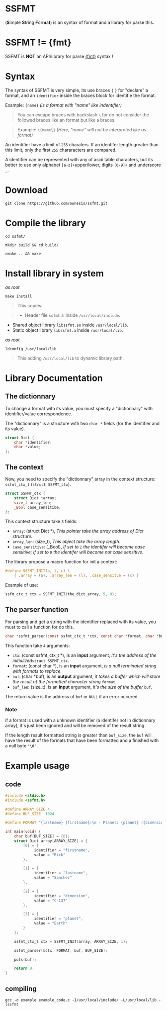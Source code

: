 # SSFMT
(**S**imple **S**tring **F**or**m**a**t**) is an syntax of format and a library for parse this.

# SSFMT != \{fmt\}
SSFMT is **NOT** an API/library for parse [{fmt}](https://fmt.dev/latest/index.html) syntax !

# Syntax
The syntax of SSFMT is very simple, its use braces `{` `}` for "declare" a format, and an `identifier` inside the braces block for identifie the format.

Example: `{name}` *(is a format with "name" like indentifier)*

> You can escape braces with backslash `\` for do not consider the followed braces like an format but like a braces.

> Example: `\{name\}` *(Here, "name" will not be interpreted like as format)*

An identifier have a limit of `255` charaters. If an identifer length greater than this limit, only the first `255` chararacters are compared.

A identifier can be represented with any of  ascii table characters, but its better to use only alphabet `[a-z]+`upper/lower, digits `[0-9]+` and underscore `_`.

# Download
`git clone https://github.com/ownesis/ssfmt.git`

# Compile the library
`cd ssfmt/`

`mkdir build && cd build/`

`cmake .. && make`

# Install library in system
*as root*

`make install`
> This copies:

> - Header file `ssfmt.h` inside `/usr/local/include`.
- Shared object library `libssfmt.so` inside `/usr/local/lib`.
- Static object library `libssfmt.a` inside `/usr/local/lib`.

*as root*

`ldconfig /usr/local/lib`
> This adding `/usr/local/lib` to dynamic library path.

# Library Documentation

## The dictionnary
To change a format with its value, you must specify a "dictionnary" with identifier/value correspondence.

The "dictionnary" is a structure with two `char *` fields (for the identifier and its value).

```c
struct Dict {
    char *identifier;
    char *value;
};
```

## The context
Now, you need to specify the "dictionnary" array in the context structure: `ssfmt_ctx_t` (`struct SSFMT_ctx`).

```c
struct SSFMT_ctx {
	struct Dict *array;
	size_t array_len;
	_Bool case_sensitibe;
};
```

This context structure take `3` fields:

  - `array`: (struct Dict \*), *This pointer take the array address of Dict structure*.
  - `array_len`: (size\_t), *This object take the array length*.
  - `case_sensitive`: (\_Bool), *If set to `1` the identifer will become case sensitive; If set to `0` the identifer will become not case sensitive*.

The library propose a macro function for init a context:
```c
#define SSFMT_INIT(a, l, c) \
    { .array = (a), .array_len = (l), .case_sensitve = (c) }
```

Example of use: 
```c
ssfm_ctx_t ctx = SSFMT_INIT(the_dict_array, 5, 0);
```

## The parser function
For parsing and get a string with the identifier replaced with its value, you must to call a function for do this.

```c
char *ssfmt_parser(const ssfmt_ctx_t *ctx, const char *format, char *buf, size_t buf_len);
```

This function take `4` arguments:

- `ctx`: (const ssfmt\_ctx\_t \*), is an **input** argument, *it's the address of the initialized*`struct SSFMT_ctx`.
- `format`: (const char \*), is an **input** argument, *is a null terminated string with formats to replace*.
- `buf`: (char *buf), is an **output** argument, *it takes a buffer which will store the result of the formatted character string* `format`.
- `buf_len`: (size\_t): is an **input** argument, *it's the size of the buffer* `buf`.

The return value is the address of `buf` or `NULL` if an error occured.

### Note
if a format is used with a unknown identifier (a identifer not in dictionnary array), it's just been ignored and will be removed of the result string. 

If the length result formatted string is greater than `buf_size`, the `buf` will have the result of the formats that  have been formatted and a finished with a null byte `'\0'`.

# Example usage
## code
```c
#include <stdio.h>
#include <ssfmt.h>

#define ARRAY_SIZE 4
#define BUF_SIZE  1024 

#define FORMAT "{lastname} {firstname}:\n - Planet: {planet} ({dimension})"

int main(void) {
	char buf[BUF_SIZE] = {0};
	struct Dict array[ARRAY_SIZE] = {
		[0] = {
			.identifier = "firstname",
			.value = "Rick"	
		},

		[1] = {
			.identifier = "lastname",
			.value = "Sanchez"
		},

		[2] = {
			.identifier = "dimension",
			.value = "C-137"	
		},

		[3] = {
			.identifier = "planet",
			.value = "Earth"	
		}
	};

	ssfmt_ctx_t ctx = SSFMT_INIT(array, ARRAY_SIZE, 1);

	ssfmt_parser(&ctx, FORMAT, buf, BUF_SIZE);

	puts(buf);

	return 0;
}
```

## compiling
`gcc -o example example_code.c -I/usr/local/include/ -L/usr/local/lib -lssfmt`
